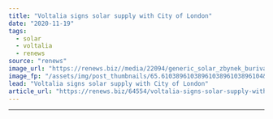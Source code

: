 ```yaml
---
title: "Voltalia signs solar supply with City of London"
date: "2020-11-19"
tags: 
  - solar
  - voltalia
  - renews
source: "renews"
image_url: "https://renews.biz//media/22094/generic_solar_zbynek_burivaluunsplash.jpg?mode=crop&width=770&heightratio=0.6103896103896103896103896104&slimmage=true"
image_fp: "/assets/img/post_thumbnails/65.6103896103896103896103896104&slimmage=true"
lead: "Voltalia signs solar supply with City of London"
article_url: "https://renews.biz/64554/voltalia-signs-solar-supply-with-city-of-london/"
---
```


---
